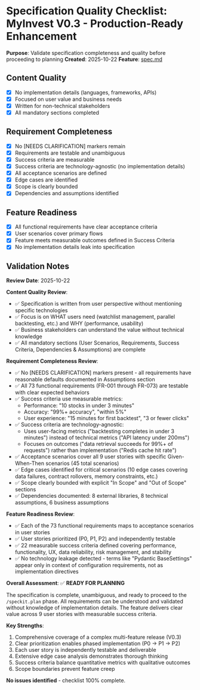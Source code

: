 # Specification Quality Checklist: MyInvest V0.3 - Production-Ready Enhancement

**Purpose**: Validate specification completeness and quality before proceeding to planning
**Created**: 2025-10-22
**Feature**: [spec.md](/Users/pw/ai/myinvest/specs/003-v0-3-proposal/spec.md)

## Content Quality

- [x] No implementation details (languages, frameworks, APIs)
- [x] Focused on user value and business needs
- [x] Written for non-technical stakeholders
- [x] All mandatory sections completed

## Requirement Completeness

- [x] No [NEEDS CLARIFICATION] markers remain
- [x] Requirements are testable and unambiguous
- [x] Success criteria are measurable
- [x] Success criteria are technology-agnostic (no implementation details)
- [x] All acceptance scenarios are defined
- [x] Edge cases are identified
- [x] Scope is clearly bounded
- [x] Dependencies and assumptions identified

## Feature Readiness

- [x] All functional requirements have clear acceptance criteria
- [x] User scenarios cover primary flows
- [x] Feature meets measurable outcomes defined in Success Criteria
- [x] No implementation details leak into specification

## Validation Notes

**Review Date**: 2025-10-22

**Content Quality Review**:
- ✅ Specification is written from user perspective without mentioning specific technologies
- ✅ Focus is on WHAT users need (watchlist management, parallel backtesting, etc.) and WHY (performance, usability)
- ✅ Business stakeholders can understand the value without technical knowledge
- ✅ All mandatory sections (User Scenarios, Requirements, Success Criteria, Dependencies & Assumptions) are complete

**Requirement Completeness Review**:
- ✅ No [NEEDS CLARIFICATION] markers present - all requirements have reasonable defaults documented in Assumptions section
- ✅ All 73 functional requirements (FR-001 through FR-073) are testable with clear expected behaviors
- ✅ Success criteria use measurable metrics:
  - Performance: "10 stocks in under 3 minutes"
  - Accuracy: "99%+ accuracy", "within 5%"
  - User experience: "15 minutes for first backtest", "3 or fewer clicks"
- ✅ Success criteria are technology-agnostic:
  - Uses user-facing metrics ("backtesting completes in under 3 minutes") instead of technical metrics ("API latency under 200ms")
  - Focuses on outcomes ("data retrieval succeeds for 99%+ of requests") rather than implementation ("Redis cache hit rate")
- ✅ Acceptance scenarios cover all 9 user stories with specific Given-When-Then scenarios (45 total scenarios)
- ✅ Edge cases identified for critical scenarios (10 edge cases covering data failures, contract rollovers, memory constraints, etc.)
- ✅ Scope clearly bounded with explicit "In Scope" and "Out of Scope" sections
- ✅ Dependencies documented: 8 external libraries, 8 technical assumptions, 6 business assumptions

**Feature Readiness Review**:
- ✅ Each of the 73 functional requirements maps to acceptance scenarios in user stories
- ✅ User stories prioritized (P0, P1, P2) and independently testable
- ✅ 22 measurable success criteria defined covering performance, functionality, UX, data reliability, risk management, and stability
- ✅ No technology leakage detected - terms like "Pydantic BaseSettings" appear only in context of configuration requirements, not as implementation directives

**Overall Assessment**: ✅ **READY FOR PLANNING**

The specification is complete, unambiguous, and ready to proceed to the `/speckit.plan` phase. All requirements can be understood and validated without knowledge of implementation details. The feature delivers clear value across 9 user stories with measurable success criteria.

**Key Strengths**:
1. Comprehensive coverage of a complex multi-feature release (V0.3)
2. Clear prioritization enables phased implementation (P0 → P1 → P2)
3. Each user story is independently testable and deliverable
4. Extensive edge case analysis demonstrates thorough thinking
5. Success criteria balance quantitative metrics with qualitative outcomes
6. Scope boundaries prevent feature creep

**No issues identified** - checklist 100% complete.
